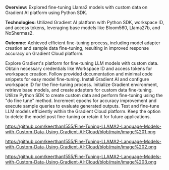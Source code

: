 **Overview:** Explored fine-tuning Llama2 models with custom data on Gradient AI platform using Python SDK.

**Technologies:** Utilized Gradient AI platform with Python SDK, workspace ID, and access tokens, leveraging base models like Bloom560, Llama27b, and NoShermas2.

**Outcome:** Achieved efficient fine-tuning process, including model adapter creation and sample data fine-tuning, resulting in improved response accuracy on Gradient Cloud platform.


Explore Gradient's platform for fine-tuning LLM models with custom data.
Obtain necessary credentials like Workspace ID and access tokens for workspace creation.
Follow provided documentation and minimal code snippets for easy model fine-tuning.
Install Gradient AI and configure workspace ID for the fine-tuning process.
Initialize Gradient environment, retrieve base models, and create adapters for custom data fine-tuning.
Utilize Python SDK to create custom data and perform fine-tuning using the "do fine tune" method.
Increment epochs for accuracy improvement and execute sample queries to evaluate generated outputs.
Test and fine-tune LLM models efficiently within the Gradient Cloud platform.
Keep the option to delete the model post fine-tuning or retain it for future applications.


https://github.com/keerthan1555/Fine-Tuning-LLAMA2-Language-Models-with-Custom-Data-Using-Gradient-AI-Cloud/blob/main/image%201.png

https://github.com/keerthan1555/Fine-Tuning-LLAMA2-Language-Models-with-Custom-Data-Using-Gradient-AI-Cloud/blob/main/image%202.png

https://github.com/keerthan1555/Fine-Tuning-LLAMA2-Language-Models-with-Custom-Data-Using-Gradient-AI-Cloud/blob/main/image%203.png
